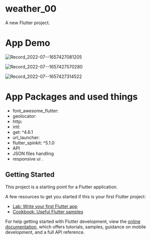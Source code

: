 # weather_00

A new Flutter project.


# App Demo
![Record_2022-07--1657427081205](https://user-images.githubusercontent.com/95125518/178131463-a9e1d74a-3df6-49b6-bcdd-10f6863138a1.gif)

![Record_2022-07--1657427570280](https://user-images.githubusercontent.com/95125518/178131455-bb85765e-6855-4eec-afc3-badc14103965.gif)

![Record_2022-07--1657427314522](https://user-images.githubusercontent.com/95125518/178131459-0588b66e-a6a3-41b9-b6ca-15eb09fd2310.gif)



# App Packages and used things

*   font_awesome_flutter:
*  geolocator:
*  http:
*  intl:
*  get: ^4.6.1
*  url_launcher:
*  flutter_spinkit: ^5.1.0
* API 
* JSON files handling 
* responsive ui .


## Getting Started

This project is a starting point for a Flutter application.

A few resources to get you started if this is your first Flutter project:

- [Lab: Write your first Flutter app](https://docs.flutter.dev/get-started/codelab)
- [Cookbook: Useful Flutter samples](https://docs.flutter.dev/cookbook)

For help getting started with Flutter development, view the
[online documentation](https://docs.flutter.dev/), which offers tutorials,
samples, guidance on mobile development, and a full API reference.

